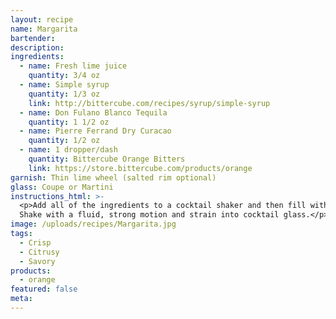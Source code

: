 ```yaml
---
layout: recipe
name: Margarita
bartender:
description:
ingredients:
  - name: Fresh lime juice
    quantity: 3/4 oz
  - name: Simple syrup
    quantity: 1/3 oz
    link: http://bittercube.com/recipes/syrup/simple-syrup
  - name: Don Fulano Blanco Tequila
    quantity: 1 1/2 oz
  - name: Pierre Ferrand Dry Curacao
    quantity: 1/2 oz
  - name: 1 dropper/dash
    quantity: Bittercube Orange Bitters
    link: https://store.bittercube.com/products/orange
garnish: Thin lime wheel (salted rim optional)
glass: Coupe or Martini
instructions_html: >-
  <p>Add all of the ingredients to a cocktail shaker and then fill with ice.
  Shake with a fluid, strong motion and strain into cocktail glass.</p>
image: /uploads/recipes/Margarita.jpg
tags:
  - Crisp
  - Citrusy
  - Savory
products:
  - orange
featured: false
meta:
---
```



